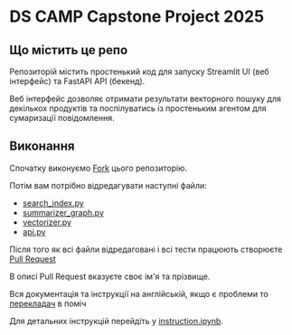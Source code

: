# DS CAMP Capstone Project 2025

## Що містить це репо

Репозиторій містить простенький код для запуску Streamlit UI (веб інтерфейс) та FastAPI API (бекенд).

Веб інтерфейс дозволяє отримати результати векторного пошуку для декількох продуктів та поспілуватись із простеньким агентом для сумаризації повідомлення.

## Виконання

Спочатку виконуємо [Fork](https://docs.github.com/en/pull-requests/collaborating-with-pull-requests/working-with-forks/fork-a-repo) цього репозиторію.

Потім вам потрібно відредагувати наступні файли:
- [search_index.py](./src/ds_capstone/search_index.py)
- [summarizer_graph.py](./src/ds_capstone/summarizer_graph.py)
- [vectorizer.py](./src/ds_capstone/vectorizer.py)
- [api.py](./api.py)

Після того як всі файли відредаговані і всі тести працюють створюєте [Pull Request](https://docs.github.com/en/pull-requests/collaborating-with-pull-requests/proposing-changes-to-your-work-with-pull-requests/creating-a-pull-request)

В описі Pull Request вказуєте своє ім'я та прізвище.

Вся документація та інструкції на англійській, якщо є проблеми то [перекладач](https://translate.google.com/) в поміч

Для детальних інструкцій перейдіть у [instruction.ipynb](./instruction.ipynb).